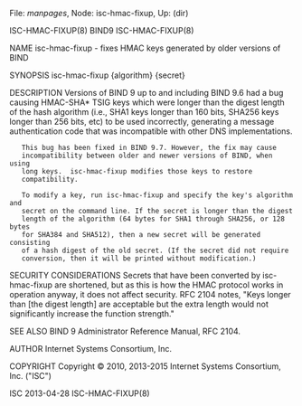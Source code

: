 File: *manpages*,  Node: isc-hmac-fixup,  Up: (dir)

ISC-HMAC-FIXUP(8)                    BIND9                   ISC-HMAC-FIXUP(8)



NAME
       isc-hmac-fixup - fixes HMAC keys generated by older versions of BIND

SYNOPSIS
       isc-hmac-fixup {algorithm} {secret}

DESCRIPTION
       Versions of BIND 9 up to and including BIND 9.6 had a bug causing
       HMAC-SHA* TSIG keys which were longer than the digest length of the
       hash algorithm (i.e., SHA1 keys longer than 160 bits, SHA256 keys
       longer than 256 bits, etc) to be used incorrectly, generating a message
       authentication code that was incompatible with other DNS
       implementations.

       This bug has been fixed in BIND 9.7. However, the fix may cause
       incompatibility between older and newer versions of BIND, when using
       long keys.  isc-hmac-fixup modifies those keys to restore
       compatibility.

       To modify a key, run isc-hmac-fixup and specify the key's algorithm and
       secret on the command line. If the secret is longer than the digest
       length of the algorithm (64 bytes for SHA1 through SHA256, or 128 bytes
       for SHA384 and SHA512), then a new secret will be generated consisting
       of a hash digest of the old secret. (If the secret did not require
       conversion, then it will be printed without modification.)

SECURITY CONSIDERATIONS
       Secrets that have been converted by isc-hmac-fixup are shortened, but
       as this is how the HMAC protocol works in operation anyway, it does not
       affect security. RFC 2104 notes, "Keys longer than [the digest length]
       are acceptable but the extra length would not significantly increase
       the function strength."

SEE ALSO
       BIND 9 Administrator Reference Manual, RFC 2104.

AUTHOR
       Internet Systems Consortium, Inc.

COPYRIGHT
       Copyright © 2010, 2013-2015 Internet Systems Consortium, Inc. ("ISC")



ISC                               2013-04-28                 ISC-HMAC-FIXUP(8)
